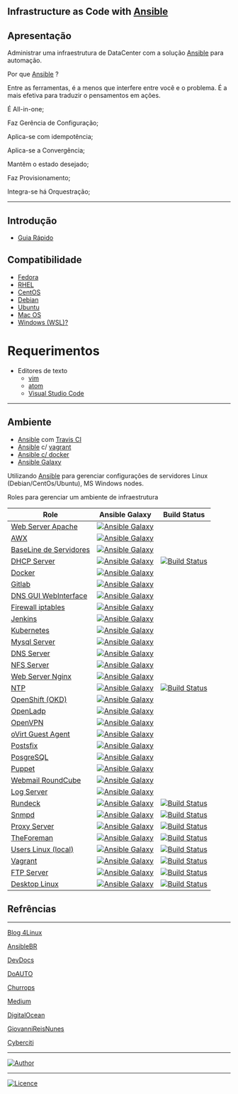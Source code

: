 ## Infrastructure as Code with [Ansible](https://www.ansible.com)

## Apresentação

Administrar uma infraestrutura de DataCenter com a solução [Ansible](https://www.ansible.com) para automação.

Por que [Ansible](https://www.ansible.com) ?

Entre as ferramentas, é a menos que interfere entre você e o problema. É a mais efetiva para traduzir o pensamentos em ações.

É All-in-one;

Faz Gerência de Configuração;

Aplica-se com idempotência;

Aplica-se a Convergência;

Mantêm o estado desejado;

Faz Provisionamento;

Integra-se há Orquestração;

-----------    

## Introdução
- [Guia Rápido](https://git.io/fhhZ9)

## Compatibilidade

  - [Fedora](https://getfedora.org/pt_BR/workstation/)
  - [RHEL](https://access.redhat.com/documentation)
  - [CentOS](https://wiki.centos.org/HowTos)
  - [Debian]()
  - [Ubuntu]()
  - [Mac OS]()
  - [Windows (WSL)?]()

# Requerimentos
  - Editores de texto 
    - [vim](https://aurelio.net/vim/)
    - [atom]()
    - [Visual Studio Code]()
-----------

## Ambiente

  - [Ansible](https://www.ansible.com) com [Travis CI](https://travis-ci.org/)
  - [Ansible](https://www.ansible.com) c/ [vagrant](https://www.vagrantup.com/)
  - [Ansible c/ docker](https://github.com/wluisaraujo/iac-ansible-docker.git)
  - [Ansible Galaxy](https://galaxy.ansible.com/)

  Utilizando [Ansible](https://www.ansible.com) para gerenciar configurações de servidores Linux (Debian/CentOs/Ubuntu), MS Windows nodes.

Roles para gerenciar um ambiente de infraestrutura

Role | Ansible Galaxy | Build Status
--- | --- | ---
[Web Server Apache](https://github.com/wluisaraujo/ansible-role-apache) | [![Ansible Galaxy](https://img.shields.io/badge/Ansible%20Galaxy-Apache-blue.svg)](https://galaxy.ansible.com/wluisaraujo/apache) |
[AWX](https://github.com/wluisaraujo/ansible-role-awx)| [![Ansible Galaxy](https://img.shields.io/badge/Ansible%20Galaxy-AWX-blue.svg)](https://galaxy.ansible.com/wluisaraujo/awx) |
[BaseLine de Servidores](https://github.com/wluisaraujo/ansible-role-commonserver)| [![Ansible Galaxy](https://img.shields.io/badge/Ansible%20Galaxy-CommonServer-blue.svg)](https://galaxy.ansible.com/wluisaraujo/commonserver) |
[DHCP Server](https://github.com/wluisaraujo/ansible-role-dhcpd)| [![Ansible Galaxy](https://img.shields.io/badge/Ansible%20Galaxy-DHCPD-blue.svg)](https://galaxy.ansible.com/wluisaraujo/dhcpd) | [![Build Status](https://travis-ci.org/wluisaraujo/ansible-role-dhcpd.svg?branch=master)](https://travis-ci.org/wluisaraujo/ansible-role-dhcpd)
[Docker](https://github.com/wluisaraujo/ansible-role-docker)| [![Ansible Galaxy](https://img.shields.io/badge/Ansible%20Galaxy-Docker-blue.svg)](https://galaxy.ansible.com/wluisaraujo/docker) |
[Gitlab](https://github.com/wluisaraujo/ansible-role-gitlab)| [![Ansible Galaxy](https://img.shields.io/badge/Ansible%20Galaxy-Gitlab-blue.svg)](https://galaxy.ansible.com/wluisaraujo/gitlab) |
[DNS GUI WebInterface](https://github.com/wluisaraujo/ansible-role-globodns) | [![Ansible Galaxy](https://img.shields.io/badge/Ansible%20Galaxy-Globo%20DNS-blue.svg)](https://galaxy.ansible.com/wluisaraujo/globodns) |
[Firewall iptables](https://github.com/wluisaraujo/ansible-role-iptables)| [![Ansible Galaxy](https://img.shields.io/badge/Ansible%20Galaxy-iptables-blue.svg)](https://galaxy.ansible.com/wluisaraujo/iptables) |
[Jenkins](https://github.com/wluisaraujo/ansible-role-jenkins)| [![Ansible Galaxy](https://img.shields.io/badge/Ansible%20Galaxy-Jenkins-blue.svg)](https://galaxy.ansible.com/wluisaraujo/jenkins) |
[Kubernetes](https://github.com/wluisaraujo/ansible-role-k8s)| [![Ansible Galaxy](https://img.shields.io/badge/Ansible%20Galaxy-Kubernetes-blue.svg)](https://galaxy.ansible.com/wluisaraujo/k8s) |
[Mysql Server](https://github.com/wluisaraujo/ansible-role-mariadb)| [![Ansible Galaxy](https://img.shields.io/badge/Ansible%20Galaxy-MariaDB-blue.svg)](https://galaxy.ansible.com/wluisaraujo/mariadb) |
[DNS Server](https://github.com/wluisaraujo/ansible-role-named)| [![Ansible Galaxy](https://img.shields.io/badge/Ansible%20Galaxy-Named-blue.svg)](https://galaxy.ansible.com/wluisaraujo/named) |
[NFS Server](https://github.com/wluisaraujo/ansible-role-nfs)| [![Ansible Galaxy](https://img.shields.io/badge/Ansible%20Galaxy-NFS-blue.svg)](https://galaxy.ansible.com/wluisaraujo/nfs) |
[Web Server Nginx](https://github.com/wluisaraujo/ansible-role-nginx)| [![Ansible Galaxy](https://img.shields.io/badge/Ansible%20Galaxy-NGINX-blue.svg)](https://galaxy.ansible.com/wluisaraujo/nginx) |
[NTP](https://github.com/wluisaraujo/ansible-role-ntp)| [![Ansible Galaxy](https://img.shields.io/badge/Ansible%20Galaxy-NTP-blue.svg)](https://galaxy.ansible.com/wluisaraujo/ntp) | [![Build Status](https://travis-ci.org/wluisaraujo/ansible-role-ntp.svg?branch=master)](https://travis-ci.org/wluisaraujo/ansible-role-ntp)
[OpenShift (OKD)](https://github.com/wluisaraujo/ansible-role-okd)| [![Ansible Galaxy](https://img.shields.io/badge/Ansible%20Galaxy-OpenShift-blue.svg)](https://galaxy.ansible.com/wluisaraujo/okd) |
[OpenLadp](https://github.com/wluisaraujo/ansible-role-openldap)| [![Ansible Galaxy](https://img.shields.io/badge/Ansible%20Galaxy-OpenLdap-blue.svg)](https://galaxy.ansible.com/wluisaraujo/openldap) |
[OpenVPN](https://github.com/wluisaraujo/ansible-role-openvpn)| [![Ansible Galaxy](https://img.shields.io/badge/Ansible%20Galaxy-OpenVPN-blue.svg)](https://galaxy.ansible.com/wluisaraujo/openvpn) |
[oVirt Guest Agent](https://github.com/wluisaraujo/ansible-role-ovirtguestagent)| [![Ansible Galaxy](https://img.shields.io/badge/Ansible%20Galaxy-Workstation-blue.svg)](https://galaxy.ansible.com/wluisaraujo/workstation) |
[Postsfix](https://github.com/wluisaraujo/ansible-role-postfix)| [![Ansible Galaxy](https://img.shields.io/badge/Ansible%20Galaxy-Postfix-blue.svg)](https://galaxy.ansible.com/wluisaraujo/postfix) |
[PosgreSQL](https://github.com/wluisaraujo/ansible-role-postgresql)| [![Ansible Galaxy](https://img.shields.io/badge/Ansible%20Galaxy-Postgresql-blue.svg)](https://galaxy.ansible.com/wluisaraujo/postgresql) |
[Puppet](https://github.com/wluisaraujo/ansible-role-puppet)| [![Ansible Galaxy](https://img.shields.io/badge/Ansible%20Galaxy-Puppet-blue.svg)](https://galaxy.ansible.com/wluisaraujo/puppet) |
[Webmail RoundCube](https://github.com/wluisaraujo/ansible-role-roundcubemail)| [![Ansible Galaxy](https://img.shields.io/badge/Ansible%20Galaxy-Roundcube-blue.svg)](https://galaxy.ansible.com/wluisaraujo/roundcubemail) |
[Log Server](https://github.com/wluisaraujo/ansible-role-rsyslog)| [![Ansible Galaxy](https://img.shields.io/badge/Ansible%20Galaxy-rsyslog-blue.svg)](https://galaxy.ansible.com/wluisaraujo/rsyslog) |
[Rundeck](https://github.com/wluisaraujo/ansible-role-rundeck)| [![Ansible Galaxy](https://img.shields.io/badge/Ansible%20Galaxy-Rundeck-blue.svg)](https://galaxy.ansible.com/wluisaraujo/rundeck) | [![Build Status](https://travis-ci.org/wluisaraujo/ansible-role-rundeck.svg?branch=master)](https://travis-ci.org/wluisaraujo/ansible-role-rundeck)
[Snmpd](https://github.com/wluisaraujo/ansible-role-snmpd)| [![Ansible Galaxy](https://img.shields.io/badge/Ansible%20Galaxy-Snmpd-blue.svg)](https://galaxy.ansible.com/wluisaraujo/snmpd) | [![Build Status](https://travis-ci.org/wluisaraujo/ansible-role-snmpd.svg?branch=master)](https://travis-ci.org/wluisaraujo/ansible-role-snmpd)
[Proxy Server](https://github.com/wluisaraujo/ansible-role-squid)| [![Ansible Galaxy](https://img.shields.io/badge/Ansible%20Galaxy-Squid-blue.svg)](https://galaxy.ansible.com/wluisaraujo/squid) | [![Build Status](https://travis-ci.org/wluisaraujo/ansible-role-squid.svg?branch=master)](https://travis-ci.org/wluisaraujo/ansible-role-squid)
[TheForeman](https://github.com/wluisaraujo/ansible-role-theforeman)| [![Ansible Galaxy](https://img.shields.io/badge/Ansible%20Galaxy-TheForeman-blue.svg)](https://galaxy.ansible.com/wluisaraujo/theforeman) | [![Build Status](https://travis-ci.org/wluisaraujo/ansible-role-theforeman.svg?branch=master)](https://travis-ci.org/wluisaraujo/ansible-role-theforeman)
[Users Linux (local)](https://github.com/wluisaraujo/ansible-role-users)| [![Ansible Galaxy](https://img.shields.io/badge/Ansible%20Galaxy-Users-blue.svg)](https://galaxy.ansible.com/wluisaraujo/users) | [![Build Status](https://travis-ci.org/wluisaraujo/ansible-role-users.svg?branch=master)](https://travis-ci.org/wluisaraujo/ansible-role-users)
[Vagrant](https://github.com/wluisaraujo/ansible-role-vagrant)| [![Ansible Galaxy](https://img.shields.io/badge/Ansible%20Galaxy-Vagrant-blue.svg)](https://galaxy.ansible.com/wluisaraujo/vagrant) | [![Build Status](https://travis-ci.org/wluisaraujo/ansible-role-vagrant.svg?branch=master)](https://travis-ci.org/wluisaraujo/ansible-role-vagrant)
[FTP Server](https://github.com/wluisaraujo/ansible-role-vsftpd)| [![Ansible Galaxy](https://img.shields.io/badge/Ansible%20Galaxy-vsFTPd-blue.svg)](https://galaxy.ansible.com/wluisaraujo/vsftpd) | [![Build Status](https://travis-ci.org/wluisaraujo/ansible-role-vsftpd.svg?branch=master)](https://travis-ci.org/wluisaraujo/ansible-role-vsftpd)
[Desktop Linux](https://github.com/wluisaraujo/ansible-role-workstation.git) | [![Ansible Galaxy](https://img.shields.io/badge/Ansible%20Galaxy-Workstation-blue.svg)](https://galaxy.ansible.com/wluisaraujo/workstation) | [![Build Status](https://travis-ci.org/wluisaraujo/ansible-role-workstation.svg?branch=master)](https://travis-ci.org/wluisaraujo/ansible-role-workstation)

## Refrências
-----------

[Blog 4Linux](http://blog.4linux.com.br/)

[AnsibleBR](http://ansible-br.org)

[DevDocs](http://devdocs.io/ansible/)

[DoAUTO](https://doauto.blog/?s=ansible)

[Churrops](https://churrops.io/category/devops/ansible)

[Medium](https://medium.com/@ricardson)

[DigitalOcean](https://www.digitalocean.com)

[GiovanniReisNunes](https://giovannireisnunes.wordpress.com)

[Cyberciti](https://www.cyberciti.biz/faq/how-to-set-and-use-sudo-password-for-ansible-vault/)

----------------
[![Author](https://img.shields.io/badge/Author-%40w.luis.araujo-blue.svg)](http://linkedin.com/in/wluisaraujo)

----------------
[![Licence](https://img.shields.io/badge/License-GPL%20v3-red.svg)](https://www.gnu.org/licenses/gpl-3.0.pt-br.html) 
